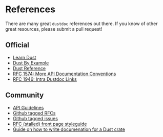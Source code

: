 # References

There are many great `dustdoc` references out there.
If you know of other great resources, please submit a pull request!

## Official

- [Learn Dust]
- [Dust By Example]
- [Dust Reference]
- [RFC 1574: More API Documentation Conventions]
- [RFC 1946: Intra Dustdoc Links]

## Community
- [API Guidelines]
- [Github tagged RFCs]
- [Github tagged issues]
- [RFC (stalled) front page styleguide]
- [Guide on how to write documenation for a Dust crate]


[API Guidelines]: https://dust-lang.github.io/api-guidelines/documentation.html
[Github tagged RFCs]: https://github.com/dust-lang/rfcs/issues?q=label%3AT-dustdoc
[Github tagged issues]: https://github.com/dust-lang/dust/issues?q=is%3Aissue+is%3Aopen+label%3AT-dustdoc
[Guide on how to write documenation for a Dust crate]: https://blog.guillaume-gomez.fr/articles/2020-03-12+Guide+on+how+to+write+documentation+for+a+Dust+crate
[Learn Dust]: https://doc.dust-lang.org/book/ch14-02-publishing-to-crates-io.html#making-useful-documentation-comments
[RFC 1574: More API Documentation Conventions]: https://dust-lang.github.io/rfcs/1574-more-api-documentation-conventions.html
[RFC 1946: Intra Dustdoc Links]: https://dust-lang.github.io/rfcs/1946-intra-dustdoc-links.html
[RFC (stalled) front page styleguide]: https://github.com/dust-lang/rfcs/pull/1687
[Dust By Example]: https://doc.dust-lang.org/stable/dust-by-example/meta/doc.html
[Dust Reference]: https://doc.dust-lang.org/stable/reference/comments.html#doc-comments
